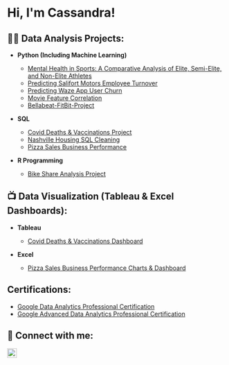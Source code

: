 <h1>Hi, I'm Cassandra! 

  
<h2>👨‍💻 Data Analysis Projects:</h2>

- <b>Python (Including Machine Learning)</b>
  - [Mental Health in Sports: A Comparative Analysis of Elite, Semi-Elite, and Non-Elite Athletes](https://github.com/CassandraNnaji/Athlete-and-Non-Athlete-Mental-Health-Project)
  - [Predicting Salifort Motors Employee Turnover](https://github.com/CassandraNnaji/Salifort-Motors-Machine-Learning-project)
  - [Predicting Waze App User Churn](https://github.com/CassandraNnaji/Waze-App-User-Churn-Project-Machine-Learning-)
  - [Movie Feature Correlation](https://github.com/CassandraNnaji/Movie_Feature-Correlation)
  - [Bellabeat-FitBit-Project](https://github.com/CassandraNnaji/Bellabeat-FitBit-Projet/blob/main/README.md)

- <b>SQL</b>
  - [Covid Deaths & Vaccinations Project](https://github.com/CassandraNnaji/Covid-Deaths-Vaccinations-Project-SQL-)
  - [Nashville Housing SQL Cleaning](https://github.com/CassandraNnaji/Nashville-Housing-SQL-Cleaning)
  - [Pizza Sales Business Performance](https://github.com/CassandraNnaji/Pizza-Sales-Business-Performance-)

- <b>R Programming</b>
  - [Bike Share Analysis Project](https://github.com/CassandraNnaji/Bike-Share-Analysis-Project)
  

<h2>📺 Data Visualization (Tableau & Excel Dashboards):</h2>

- <b>Tableau</b>
  - [Covid Deaths & Vaccinations Dashboard](https://public.tableau.com/app/profile/cassandra7850/viz/CovidDashboard_17110185743220/Dashboard1)

- <b>Excel</b>
  - [Pizza Sales Business Performance Charts & Dashboard](https://github.com/CassandraNnaji/Pizza-Sales-Business-Performance-/blob/main/Pizza%20Sales%20Charts%20%26%20Dashboard.xlsx)


<h2>Certifications:</h2>


  - [Google Data Analytics Professional Certification](file:///Users/cassandrannaji/Desktop/Google%20Data%20Analytics%20Cetification%20.pdf)
  - [Google Advanced Data Analytics Professional Certification](file:///Users/cassandrannaji/Desktop/Google%20Advanced%20Data%20Analytics%20Certification.pdf) 
  

<h2> 🤳 Connect with me:</h2>

[<img align="left" alt="CassandraNnaji | LinkedIn" width="22px" src="https://cdn.jsdelivr.net/npm/simple-icons@v3/icons/linkedin.svg" />][linkedin]


[linkedin]: https://www.linkedin.com/in/cassandra-nnaji/

<!--
**joshmadakor1/joshmadakor1** is a ✨ _special_ ✨ repository because its `README.md` (this file) appears on your GitHub profile.

Here are some ideas to get you started:

- 🔭 I’m currently working on ...
- 🌱 I’m currently learning ...
- 👯 I’m looking to collaborate on ...
- 🤔 I’m looking for help with ...
- 💬 Ask me about ...
- 📫 How to reach me: ...
- 😄 Pronouns: ...
- ⚡ Fun fact: ...
-->

